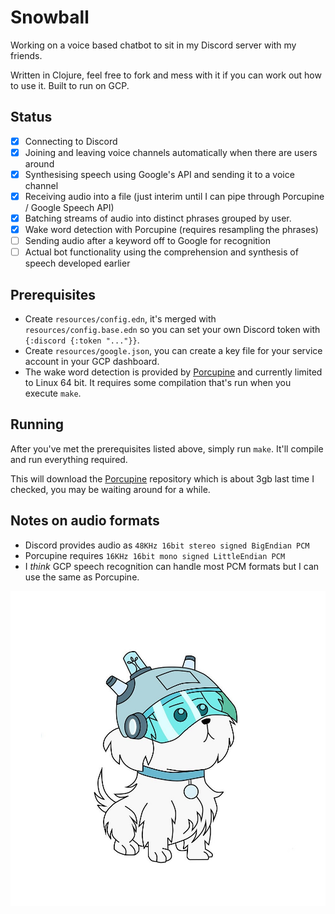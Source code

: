 # Snowball

Working on a voice based chatbot to sit in my Discord server with my friends.

Written in Clojure, feel free to fork and mess with it if you can work out how to use it. Built to run on GCP.

## Status

 * [x] Connecting to Discord
 * [x] Joining and leaving voice channels automatically when there are users around
 * [x] Synthesising speech using Google's API and sending it to a voice channel
 * [x] Receiving audio into a file (just interim until I can pipe through Porcupine / Google Speech API)
 * [x] Batching streams of audio into distinct phrases grouped by user.
 * [x] Wake word detection with Porcupine (requires resampling the phrases)
 * [ ] Sending audio after a keyword off to Google for recognition
 * [ ] Actual bot functionality using the comprehension and synthesis of speech developed earlier

## Prerequisites

 * Create `resources/config.edn`, it's merged with `resources/config.base.edn` so you can set your own Discord token with `{:discord {:token "..."}}`.
 * Create `resources/google.json`, you can create a key file for your service account in your GCP dashboard.
 * The wake word detection is provided by [Porcupine][] and currently limited to Linux 64 bit. It requires some compilation that's run when you execute `make`.

## Running

After you've met the prerequisites listed above, simply run `make`. It'll compile and run everything required.

This will download the [Porcupine][] repository which is about 3gb last time I checked, you may be waiting around for a while.

## Notes on audio formats

 * Discord provides audio as `48KHz 16bit stereo signed BigEndian PCM`
 * Porcupine requires `16KHz 16bit mono signed LittleEndian PCM`
 * I _think_ GCP speech recognition can handle most PCM formats but I can use the same as Porcupine.

![](images/snowball.png)

[Porcupine]: https://github.com/picovoice/porcupine
